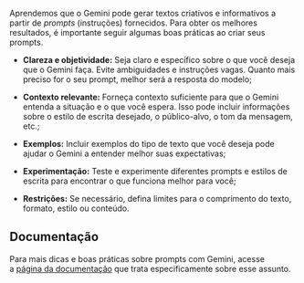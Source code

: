 Aprendemos que o Gemini pode gerar textos criativos e informativos a partir de _prompts_ (instruções) fornecidos. Para obter os melhores resultados, é importante seguir algumas boas práticas ao criar seus prompts.

- **Clareza e objetividade:** Seja claro e específico sobre o que você deseja que o Gemini faça. Evite ambiguidades e instruções vagas. Quanto mais preciso for o seu prompt, melhor será a resposta do modelo;
    
- **Contexto relevante:** Forneça contexto suficiente para que o Gemini entenda a situação e o que você espera. Isso pode incluir informações sobre o estilo de escrita desejado, o público-alvo, o tom da mensagem, etc.;
    
- **Exemplos:** Incluir exemplos do tipo de texto que você deseja pode ajudar o Gemini a entender melhor suas expectativas;
    
- **Experimentação:** Teste e experimente diferentes prompts e estilos de escrita para encontrar o que funciona melhor para você;
    
- **Restrições:** Se necessário, defina limites para o comprimento do texto, formato, estilo ou conteúdo.
    

## Documentação

Para mais dicas e boas práticas sobre prompts com Gemini, acesse a [página da documentação](https://ai.google.dev/gemini-api/docs/prompting-strategies?hl=pt-br) que trata especificamente sobre esse assunto.